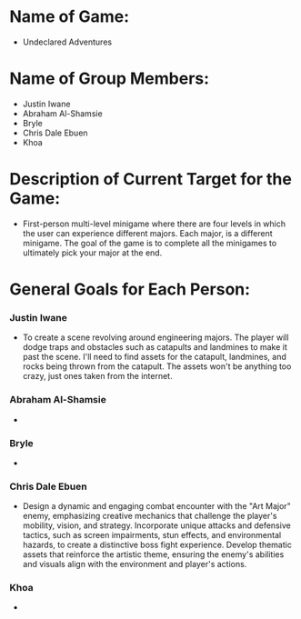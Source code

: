 # Name of Game: 
- Undeclared Adventures

# Name of Group Members: 
- Justin Iwane
- Abraham Al-Shamsie 
- Bryle 
- Chris Dale Ebuen
- Khoa 

# Description of Current Target for the Game:
- First-person multi-level minigame where there are four levels in which the user can experience different majors. Each major, is a different minigame. The goal of the game is to complete all the minigames to ultimately pick your major at the end. 

# General Goals for Each Person:

### Justin Iwane
- To create a scene revolving around engineering majors. The player will dodge traps and obstacles such as catapults and landmines to make it past the scene. I'll need to find assets for the catapult, landmines, and rocks being thrown from the catapult. The assets won't be anything too crazy, just ones taken from the internet.

### Abraham Al-Shamsie
-

### Bryle
-

### Chris Dale Ebuen
- Design a dynamic and engaging combat encounter with the "Art Major" enemy, emphasizing creative mechanics that challenge the player's mobility, vision, and strategy. Incorporate unique attacks and defensive tactics, such as screen impairments, stun effects, and environmental hazards, to create a distinctive boss fight experience. Develop thematic assets that reinforce the artistic theme, ensuring the enemy's abilities and visuals align with the environment and player's actions. 

### Khoa 
-
